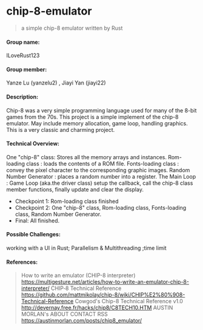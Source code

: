 # chip-8-emulator
> a simple chip-8 emulator written by Rust

#### Group name: 
ILoveRust123
#### Group member: 
Yanze Lu (yanzelu2) , Jiayi Yan (jiayi22)
#### Description: 
Chip-8 was a very simple programming language used for many of the 8-bit games from the 70s. This project is a simple implement of the chip-8 emulator. May include memory allocation, game loop, handling graphics. This is a very classic and charming project.
#### Technical Overview: 
One "chip-8" class:  Stores all the memory arrays and instances.
Rom-loading class : loads the contents of a ROM file. 
Fonts-loading class : convey the pixel character to the corresponding graphic images.
Random Number Generator : places a random number into a register.
The Main Loop : Game Loop (aka.the driver class) setup the callback, call the chip-8 class member functions, finally update and clear the display.
- Checkpoint 1: Rom-loading class finished
- Checkpoint 2: One "chip-8" class, Rom-loading class, Fonts-loading class, Random Number Generator.
- Final: All finished.
#### Possible Challenges:
 working with a UI in Rust; Parallelism & Multithreading ;time limit
#### References: 
>How to write an emulator (CHIP-8 interpreter)
> https://multigesture.net/articles/how-to-write-an-emulator-chip-8-interpreter/
>CHIP‐8 Technical Reference
>https://github.com/mattmikolay/chip-8/wiki/CHIP%E2%80%908-Technical-Reference
>Cowgod's Chip-8 Technical Reference v1.0
>http://devernay.free.fr/hacks/chip8/C8TECH10.HTM
>AUSTIN MORLAN's ABOUT CONTACT RSS
>https://austinmorlan.com/posts/chip8_emulator/


